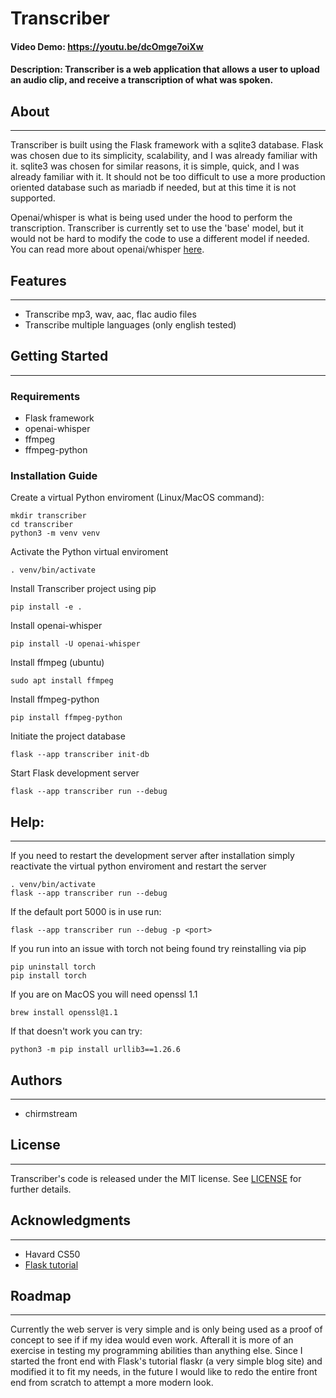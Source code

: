 # Transcriber
#### Video Demo:  <https://youtu.be/dcOmge7oiXw>
#### Description: Transcriber is a web application that allows a user to upload an audio clip, and receive a transcription of what was spoken.


## About
---
Transcriber is built using the Flask framework with a sqlite3 database.  Flask was chosen due to its simplicity, scalability, and I was already familiar with it.  sqlite3 was chosen for similar reasons, it is simple, quick, and I was already familiar with it.  It should not be too difficult to use a more production oriented database such as mariadb if needed, but at this time it is not supported.

Openai/whisper is what is being used under the hood to perform the transcription.  Transcriber is currently set to use the 'base' model, but it would not be hard to modify the code to use a different model if needed.  You can read more about openai/whisper [here](https://github.com/openai/whisper).


## Features
---
- Transcribe mp3, wav, aac, flac audio files
- Transcribe multiple languages (only english tested)


## Getting Started
---
### Requirements
- Flask framework
- openai-whisper
- ffmpeg
- ffmpeg-python


### Installation Guide
Create a virtual Python enviroment (Linux/MacOS command):

    mkdir transcriber
    cd transcriber
    python3 -m venv venv

Activate the Python virtual enviroment

    . venv/bin/activate

Install Transcriber project using pip

    pip install -e .

Install openai-whisper

    pip install -U openai-whisper

Install ffmpeg (ubuntu)

    sudo apt install ffmpeg

Install ffmpeg-python

    pip install ffmpeg-python

Initiate the project database

    flask --app transcriber init-db

Start Flask development server

    flask --app transcriber run --debug

## Help:
---
If you need to restart the development server after installation simply reactivate the virtual python enviroment and restart the server

    . venv/bin/activate
    flask --app transcriber run --debug

If the default port 5000 is in use run:

    flask --app transcriber run --debug -p <port>

If you run into an issue with torch not being found try reinstalling via pip

    pip uninstall torch
    pip install torch

If you are on MacOS you will need openssl 1.1

    brew install openssl@1.1

If that doesn't work you can try:

    python3 -m pip install urllib3==1.26.6


## Authors
---
* chirmstream


## License
---
Transcriber's code is released under the MIT license.  See [LICENSE](https://github.com/chirmstream/transcriber/blob/main/LICENSE) for further details.


## Acknowledgments
---
* Havard CS50
* [Flask tutorial](https://flask.palletsprojects.com/en/2.3.x/tutorial/)

## Roadmap
---
Currently the web server is very simple and is only being used as a proof of concept to see if if my idea would even work.  Afterall it is more of an exercise in testing my programming abilities than anything else.  Since I started the front end with Flask's tutorial flaskr (a very simple blog site) and modified it to fit my needs, in the future I would like to redo the entire front end from scratch to attempt a more modern look.